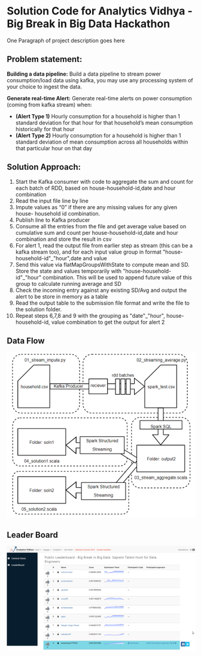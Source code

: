 # Solution Code for Analytics Vidhya - Big Break in Big Data Hackathon

One Paragraph of project description goes here

## Problem statement:
**Building a data pipeline:** Build a data pipeline to stream power consumption/load data using kafka, you may use any processing system of your choice to ingest the data.

**Generate real-time Alert:** Generate real-time alerts on power consumption (coming from kafka stream) when:
*	**(Alert Type 1)** Hourly consumption for a household is higher than 1 standard deviation for that hour for that household’s mean consumption historically for that hour
*	**(Alert Type 2)** Hourly consumption for a household is higher than 1 standard deviation of mean consumption across all households within that particular hour on that day

## Solution Approach:
1.	Start the Kafka consumer with code to aggregate the sum and count for each batch of RDD, based on house-household-id,date and hour combination
2.	Read the input file line by line
3.	Impute values as “0” if there are any missing values for any given house- household id combination.
4.	Publish line to Kafka producer
5.	Consume all the entries from the file and get average value based on cumulative sum and count per house-household-id,date and hour combination and store the result in csv
6.	For alert 1, read the output file from earlier step as stream (this can be a kafka stream too), and for each input value group in format "house-household-id"_"hour",date and value
7.	Send this value via flatMapGroupsWithState to compute mean and SD. Store the state and values temporarily with "house-household-id"_"hour" combination. This will be used to append future value of this group to calculate running average and SD
8.	Check the incoming entry against any existing SD/Avg and output the alert to be store in memory as a table
9.	Read the output table to the submission file format and write the file to the solution folder.
10.	Repeat steps 6,7,8 and 9 with the grouping as "date"_"hour", house-household-id, value combination to get the output for alert 2

## Data Flow
![alt text](https://github.com/sheikmohdimran/hackathon/blob/master/sapient-big-data-break/image.png?raw=true "Data Flow")

## Leader Board
![alt text](https://github.com/sheikmohdimran/hackathon/blob/master/sapient-big-data-break/leaderboard.png?raw=true "Leader Board")
